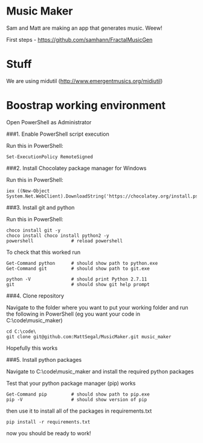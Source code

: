 # Music Maker

Sam and Matt are making an app that generates music. Weew!

First steps - https://github.com/samhann/FractalMusicGen

# Stuff

We are using midutil (http://www.emergentmusics.org/midiutil)

# Boostrap working environment

Open PowerShell as Administrator

###1. Enable PowerShell script execution

Run this in PowerShell:
```
Set-ExecutionPolicy RemoteSigned
```

###2. Install Chocolatey package manager for Windows

Run this in PowerShell:
```
iex ((New-Object System.Net.WebClient).DownloadString('https://chocolatey.org/install.ps1'))
```

###3. Install git and python

Run this in PowerShell:
```
choco install git -y
choco install choco install python2 -y
powershell              # reload powershell 
```

To check that this worked run
```
Get-Command python      # should show path to python.exe
Get-Command git         # should show path to git.exe

python -V               # should print Python 2.7.11
git                     # should show git help prompt
```


###4. Clone repository

Navigate to the folder where you want to put your working folder and run the following in PowerShell
(eg you want your code in C:\code\music_maker)
```
cd C:\code\
git clone git@github.com:MattSegal/MusicMaker.git music_maker
```
Hopefully this works

###5. Install python packages

Navigate to C:\code\music_maker and install the required python packages

Test that your python package manager (pip) works
```
Get-Command pip         # should show path to pip.exe
pip -V                  # should show version of pip
```

then use it to install all of the packages in requirements.txt

```
pip install -r requirements.txt
```

now you should be ready to work!
